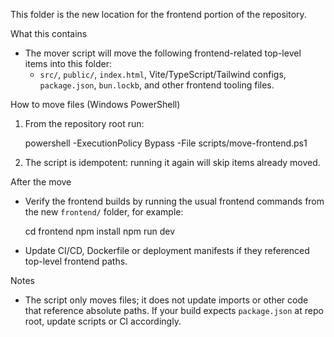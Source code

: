 This folder is the new location for the frontend portion of the repository.

What this contains
- The mover script will move the following frontend-related top-level items into this folder:
  - `src/`, `public/`, `index.html`, Vite/TypeScript/Tailwind configs, `package.json`, `bun.lockb`, and other frontend tooling files.

How to move files (Windows PowerShell)
1. From the repository root run:

   powershell -ExecutionPolicy Bypass -File scripts/move-frontend.ps1

2. The script is idempotent: running it again will skip items already moved.

After the move
- Verify the frontend builds by running the usual frontend commands from the new `frontend/` folder, for example:

  cd frontend
  npm install
  npm run dev

- Update CI/CD, Dockerfile or deployment manifests if they referenced top-level frontend paths.

Notes
- The script only moves files; it does not update imports or other code that reference absolute paths. If your build expects `package.json` at repo root, update scripts or CI accordingly.
